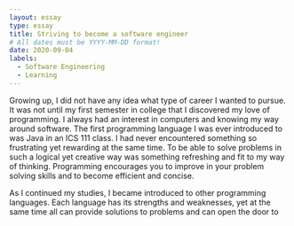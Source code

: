```yaml
---
layout: essay
type: essay
title: Striving to become a software engineer
# All dates must be YYYY-MM-DD format!
date: 2020-09-04
labels:
  - Software Engineering
  - Learning
---
```

 
Growing up, I did not have any idea what type of career I wanted to pursue. It was not until my first semester in college that I discovered my love of programming. I always had an interest in computers and knowing my way around software. The first programming language I was ever introduced to was Java in an ICS 111 class. I had never encountered something so frustrating yet rewarding at the same time. To be able to solve problems in such a logical yet creative way was something refreshing and fit to my way of thinking. Programming encourages you to improve in your problem solving skills and to become efficient and concise.

As I continued my studies, I became introduced to other programming languages. Each language has its strengths and weaknesses, yet at the same time all can provide solutions to problems and can open the door to 

